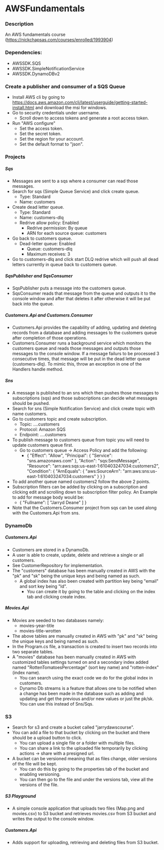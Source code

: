 # AWSFundamentals

### Description
An AWS fundamentals course (https://nickchapsas.com/courses/enrolled/1993904)

### Dependencies:
* AWSSDK.SQS
* AWSSDK.SimpleNotificationService
* AWSSDK.DynamoDBv2

### Create a publisher and consumer of a SQS Queue

* Install AWS cli by going to https://docs.aws.amazon.com/cli/latest/userguide/getting-started-install.html and download the msi for windows.
* Go to security credentials under username.
    * Scroll down to access tokens and generate a root access token. 
* Run "AWS configure"
    * Set the access token.
    * Set the secret token.
    * Set the region for your account.
    * Set the default format to "json".
### Projects

##### Sqs

* Messages are sent to a sqs where a consumer can read those messages.
* Search for sqs (Simple Queue Service) and click create queue.
    * Type: Standard
    * Name: customers
* Create dead letter queue.
    * Type: Standard
    * Name: customers-dlq
    * Redrive allow policy: Enabled
        * Redrive permission: By queue
        * ARN for each source queue: customers
* Go back to customers queue.
    * Dead-letter queue: Enabled
        * Queue: customers-dlq
        * Maximum receives: 3
* Go to customers-dlq and click start DLQ redrive which will push all dead letters currently in queue back to customers queue.

##### SqsPublisher and SqsConsumer

* SqsPublisher puts a message into the customers queue.
* SqsConsumer reads that message from the queue and outputs it to the console window and after that deletes it after otherwise it will be put back into the queue.

##### Customers.Api and Customers.Consumer

* Customers.Api provides the capability of adding, updating and deleting records from a database and adding messages to the customers queue after completion of those operations.
* Customers.Consumer runs a background service which monitors the customers queue and reads those messages and outputs those messages to the console window. If a message failurs to be processed 3 consecutive times, that message will be put in the dead letter queue (customers-dlq). To mimic this, throw an exception in one of the Handlers handle method.

##### Sns

* A message is published to an sns which then pushes those messages to subscriptions (sqs) and those subscriptions can decide what messages should be pushed.
* Search for sns (Simple Notification Service) and click create topic with name customers.
* Go to customers topic and create subscription.
    * Topic: ....customers
    * Protocol: Amazon SQS
    * Endpoint: ....customers
* To publish message to customers queue from topic you will need to update customers queue first.
    * Go to customers queue -> Access Policy and add the following:
        * {
      "Effect": "Allow",
      "Principal": {
        "Service": "sns.amazonaws.com"
      },
      "Action": "sqs:SendMessage",
      "Resource": "arn:aws:sqs:us-east-1:610403247034:customers2",
      "Condition": {
        "ArnEquals": {
          "aws:SourceArn": "arn:aws:sns:us-east-1:610403247034:customers"
        }
      }
    }
* To add another queue named customers2 follow the above 2 points.
* Subscription filters can be added by clicking on a subscription and clicking edit and scrolling down to subscription filter policy. An Example to add for message body would be:
    * {
  "Fullname": [
    "Jarryd Deane"
  ]
}
* Note that the Customers.Consumer project from sqs can be used along with the Customers.Api from sns.

### DynamoDb

##### Customers.Api

* Customers are stored in a DynamoDb.
* A user is able to create, update, delete and retrieve a single or all customers.
* See CustomerRepository for implementation.
* The "customers" database has been manually created in AWS with the "pk" and "sk" being the unique keys and being named as such.
    * A global index has also been created with partition key being "email" and sort key being "Id".
        * You can create it by going to the table and clicking on the index tab and clicking create index.

##### Movies.Api

* Movies are seeded to two databases namely:
    * movies-year-title
    * movies-title-wrotten
* The above tables are manually created in AWS with "pk" and "sk" being the unique keys and being named as such.
* In the Program.cs file, a transaction is created to insert two records into two separate tables.
* A "movies" database has been manually created in AWS with customized tables settings turned on and a secondary index added named "RottenTomatoesPercentage" (sort key name) and "rotten-index" (index name).
    * You can search using the exact code we do for the global index in customers.
    * Dynamo Db streams is a feature that allows one to be notified when a change has been made in the database such as adding and updating and get the previous and/or new values or just the pk/sk. You can use this instead of Sns/Sqs.

### S3

* Search for s3 and create a bucket called "jarrydawscourse".
* You can add a file to that bucket by clicking on the bucket and there should be a upload button to click.
    * You can upload a single file or a folder with multiple files.
    * You can share a link to the uploaded file temporarily by clicking actions -> share with a presigned url.
* A bucket can be versioned meaning that as files change, older versions of the file will be kept.
    * You can do this by going to the properties tab of the bucket and enabling versioning.
    * You can then go to the file and under the versions tab, view all the versions of the file.

##### S3 Playground

* A simple console application that uploads two files (Map.png and movies.csv) to S3 bucket and retrieves movies.csv from S3 bucket and writes the output to the console window.

##### Customers.Api

* Adds support for uploading, retrieving and deleting files from S3 bucket.